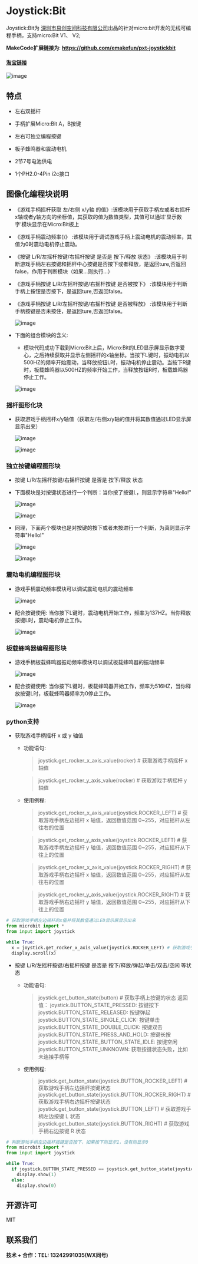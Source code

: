 # Joystick:Bit

Joystick:Bit为   [深圳市易创空间科技有限公司](www.emakefun.com)出品的针对micro:bit开发的无线可编程手柄，支持micro:Bit V1、 V2;

 **MakeCode扩展链接为**: **<https://github.com/emakefun/pxt-joystickbit>**

#### **[淘宝链接](https://item.taobao.com/item.htm?spm=a1z10.5-c.w4002-21556097795.24.720864faiazDSE&id=650591965479)**

![image](picture/joystickbit.jpg)

## 特点

- 左右双摇杆

- 手柄扩展Micro:Bit A，B按键

- 左右可独立编程按键

- 板子蜂鸣器和震动电机

- 2节7号电池供电

- 1个PH2.0-4Pin i2c接口

## 图像化编程块说明

- 《游戏手柄摇杆获取 左/右侧 x/y轴 的值》:该模块用于获取手柄左或者右摇杆x轴或者y轴方向的坐标值，其获取的值为数值类型，其值可以通过‘显示数字’模块显示在Micro:Bit板上
- 《游戏手柄震动频率()》 :该模块用于调试游戏手柄上震动电机的震动频率，其值为0时震动电机停止震动。
- 《按键 L/R/左摇杆按键/右摇杆按键 是否是 按下/释放 状态》 :该模块用于判断游戏手柄左右按键和摇杆中心按键是否按下或者释放，是返回ture,否返回false，作用于判断模块（如果...则执行...）
- 《游戏手柄按键 L/R/左摇杆按键/右摇杆按键 是否被按下》 :该模块用于判断手柄上按钮是否按下，是返回ture,否返回false。
- 《游戏手柄按键 L/R/左摇杆按键/右摇杆按键 是否被释放》 :该模块用于判断手柄按键是否未按住，是返回ture,否返回false。

   ![image](picture/1.jpg)

- 下面的组合模块的含义:
  - 模块代码成功下载到Micro:Bit上后，Micro:Bit的LED显示屏显示数字爱心，之后持续获取并显示左侧摇杆的x轴坐标。当按下L键时，振动电机以500HZ的频率开始震动，当释放按钮L时，振动电机停止震动。当按下R键时，板载蜂鸣器以500HZ的频率开始工作，当释放按钮R时，板载蜂鸣器停止工作。

   ![image](picture/000.jpg)

### 摇杆图形化块

- 获取游戏手柄摇杆x/y轴值（获取左/右侧x/y轴的值并将其数值通过LED显示屏显示出来）

   ![image](picture/11.jpg)

   ![image](picture/12.jpg)

### 独立按键编程图形块

- 按键 L/R/左摇杆按键/右摇杆按键 是否是 按下/释放 状态
- 下面模块是对按键状态进行一个判断：当你按了按键L，则显示字符串"Hello!"

   ![image](picture/21.jpg)

   ![image](picture/22.jpg)

- 同理，下面两个模块也是对按键的按下或者未按进行一个判断，为真则显示字符串"Hello!"

   ![image](picture/23.jpg)

   ![image](picture/24.jpg)

### 震动电机编程图形块

- 游戏手柄震动频率模块可以调试震动电机的震动频率

   ![image](picture/31.jpg)

- 配合按键使用: 当你按下L键时，震动电机开始工作，频率为137HZ。当你释放按键L时，震动电机停止工作。

   ![image](picture/32.jpg)

### 板载蜂鸣器编程图形块

- 游戏手柄板载蜂鸣器振动频率模块可以调试板载蜂鸣器的振动频率

   ![image](picture/41.jpg)

- 配合按键使用: 当你按下L键时，板载蜂鸣器开始工作，频率为516HZ，当你释放按键L时，板载蜂鸣器频率为0停止工作。

  ![image](picture/43.jpg)

### python支持

- 获取游戏手柄摇杆 x 或 y 轴值

  - 功能语句:

    > joystick.get_rocker_x_axis_value(rocker) # 获取游戏手柄摇杆 x 轴值
    
    > joystick.get_rocker_y_axis_value(rocker) # 获取游戏手柄摇杆 y 轴值

  - 使用例程:
    > joystick.get_rocker_x_axis_value(joystick.ROCKER_LEFT) # 获取游戏手柄左边摇杆 x 轴值，返回数值范围 0~255，对应摇杆从左往右的位置

    > joystick.get_rocker_y_axis_value(joystick.ROCKER_LEFT) # 获取游戏手柄左边摇杆 y 轴值，返回数值范围 0~255，对应摇杆从下往上的位置

    > joystick.get_rocker_x_axis_value(joystick.ROCKER_RIGHT) # 获取游戏手柄右边摇杆 x 轴值，返回数值范围 0~255，对应摇杆从左往右的位置

    > joystick.get_rocker_y_axis_value(joystick.ROCKER_RIGHT) # 获取游戏手柄右边摇杆 y 轴值，返回数值范围 0~255，对应摇杆从下往上的位置


```python
# 获取游戏手柄左边摇杆的x值并将其数值通过LED显示屏显示出来
from microbit import *
from input import joystick

while True:
  x = joystick.get_rocker_x_axis_value(joystick.ROCKER_LEFT) # 获取游戏手柄左边摇杆x轴值赋值给变量x
  display.scroll(x)
```

- 按键 L/R/左摇杆按键/右摇杆按键 是否是 按下/释放/弹起/单击/双击/空闲 等状态

  - 功能语句:

    > joystick.get_button_state(button) # 获取手柄上按键的状态
    > 返回值：
    > joystick.BUTTON_STATE_PRESSED: 按键按下
    > joystick.BUTTON_STATE_RELEASED: 按键弹起
    > joystick.BUTTON_STATE_SINGLE_CLICK: 按键单击
    > joystick.BUTTON_STATE_DOUBLE_CLICK: 按键双击
    > joystick.BUTTON_STATE_PRESS_AND_HOLD: 按键长按
    > joystick.BUTTON_STATE_BUTTON_STATE_IDLE: 按键空闲
    > joystick.BUTTON_STATE_UNKNOWN: 获取按键状态失败，比如未连接手柄等

  - 使用例程:
    > joystick.get_button_state(joystick.BUTTON_ROCKER_LEFT) # 获取游戏手柄左边摇杆按键状态
    > joystick.get_button_state(joystick.BUTTON_ROCKER_RIGHT) # 获取游戏手柄右边摇杆按键状态
    > joystick.get_button_state(joystick.BUTTON_LEFT) # 获取游戏手柄左边按键 L 状态
    > joystick.get_button_state(joystick.BUTTON_RIGHT) # 获取游戏手柄右边按键 R 状态

```python
# 判断游戏手柄左边摇杆按键是否按下，如果按下则显示1，没有则显示0
from microbit import *
from input import joystick

while True:
  if joystick.BUTTON_STATE_PRESSED == joystick.get_button_state(joystick.BUTTON_ROCKER_LEFT):
    display.show(1)
  else:
    display.show(0)
```

## 开源许可

MIT

## 联系我们

**技术 + 合作：TEL:  13242991035(WX同号)**
